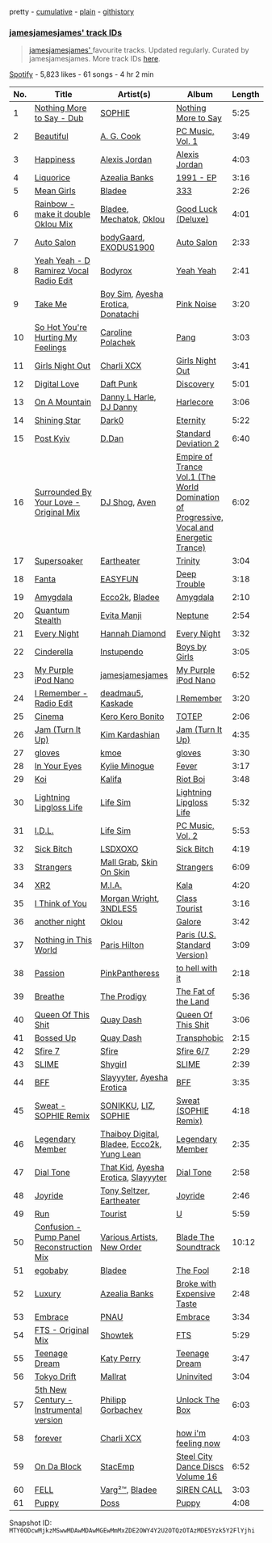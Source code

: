 pretty - [cumulative](/playlists/cumulative/37i9dQZF1DX0UEZtrrltfH.md) - [plain](/playlists/plain/37i9dQZF1DX0UEZtrrltfH) - [githistory](https://github.githistory.xyz/mackorone/spotify-playlist-archive/blob/main/playlists/plain/37i9dQZF1DX0UEZtrrltfH)

### [jamesjamesjames' track IDs](https://open.spotify.com/playlist/37i9dQZF1DX0UEZtrrltfH)

> <a href="spotify:artist:0DqR5aQYPz1s2M3YbycLMJ">jamesjamesjames' </a> favourite tracks\.  Updated regularly\. Curated by jamesjamesjames\. More track IDs <a href="spotify:genre:track\_id">here</a>.

[Spotify](https://open.spotify.com/user/spotify) - 5,823 likes - 61 songs - 4 hr 2 min

| No. | Title | Artist(s) | Album | Length |
|---|---|---|---|---|
| 1 | [Nothing More to Say \- Dub](https://open.spotify.com/track/7rGmOXB4xH2A5jEK0gKD3N) | [SOPHIE](https://open.spotify.com/artist/5a2w2tgpLwv26BYJf2qYwu) | [Nothing More to Say](https://open.spotify.com/album/3fwjJp5CzCfUQtXsMflbHi) | 5:25 |
| 2 | [Beautiful](https://open.spotify.com/track/2NyST1PrdhrIySjgKG8fop) | [A\. G\. Cook](https://open.spotify.com/artist/335TWGWGFan4vaacJzSiU8) | [PC Music, Vol\. 1](https://open.spotify.com/album/6v7bvadPuidJL6o6kepl1f) | 3:49 |
| 3 | [Happiness](https://open.spotify.com/track/5S4J5QVt1X0ZACiPOrOCoq) | [Alexis Jordan](https://open.spotify.com/artist/5LmYIx9kSWBJOWbP4xAxb1) | [Alexis Jordan](https://open.spotify.com/album/6W0rJuDT17aWbYca3dzzz6) | 4:03 |
| 4 | [Liquorice](https://open.spotify.com/track/3LmlegS3av5opwiIMVDbgI) | [Azealia Banks](https://open.spotify.com/artist/7gRhy3MIPHQo5CXYfWaw9I) | [1991 \- EP](https://open.spotify.com/album/5fkZoSOBJyj0PaDo1LUabM) | 3:16 |
| 5 | [Mean Girls](https://open.spotify.com/track/64n00yB9GuPvH5FJiNtq8F) | [Bladee](https://open.spotify.com/artist/2xvtxDNInKDV4AvGmjw6d1) | [333](https://open.spotify.com/album/38grabLpTHYySHEyG0TyUN) | 2:26 |
| 6 | [Rainbow \- make it double Oklou Mix](https://open.spotify.com/track/3MJmnfqoLQ29DkcOi8v5lL) | [Bladee](https://open.spotify.com/artist/2xvtxDNInKDV4AvGmjw6d1), [Mechatok](https://open.spotify.com/artist/4poYOxVqlpDTelhhiJcSrW), [Oklou](https://open.spotify.com/artist/6fFcUOFcbjeIuEomuUthkw) | [Good Luck \(Deluxe\)](https://open.spotify.com/album/1sEBFzld6aMExAsErmLQ0N) | 4:01 |
| 7 | [Auto Salon](https://open.spotify.com/track/5Xw5KbzT7LuvTv07LukrOE) | [bodyGaard](https://open.spotify.com/artist/2LBjk8Kcii9JHM18uYW873), [EXODUS1900](https://open.spotify.com/artist/3KBmWkJiBmv1gxLfY4EcoW) | [Auto Salon](https://open.spotify.com/album/4osvPLfw5tgtAbdxO6pp7q) | 2:33 |
| 8 | [Yeah Yeah \- D Ramirez Vocal Radio Edit](https://open.spotify.com/track/4HVGC52IogHANcKFA0QYiT) | [Bodyrox](https://open.spotify.com/artist/3FVJvsdVNbVmydSuI22Z5v) | [Yeah Yeah](https://open.spotify.com/album/0qIj9p0MyiMJWtw9Bqc5br) | 2:41 |
| 9 | [Take Me](https://open.spotify.com/track/6YcHYJZq0fyqU41rlpIoh9) | [Boy Sim](https://open.spotify.com/artist/3bfT2u8Dz3hoSDvSZ8KyqH), [Ayesha Erotica](https://open.spotify.com/artist/6TMGw1UYn6DFEtn2f9mv8J), [Donatachi](https://open.spotify.com/artist/1Ejb0qXc2xRtK7hphBeOHY) | [Pink Noise](https://open.spotify.com/album/45h2tvlBBKHQe7d5p0uSNU) | 3:20 |
| 10 | [So Hot You're Hurting My Feelings](https://open.spotify.com/track/5B6Kjha6RRIMWGN7zGsAaT) | [Caroline Polachek](https://open.spotify.com/artist/4Ge8xMJNwt6EEXOzVXju9a) | [Pang](https://open.spotify.com/album/4ClyeVlAKJJViIyfVW0yQD) | 3:03 |
| 11 | [Girls Night Out](https://open.spotify.com/track/7jspeyAKVWaBYvPGPe6u46) | [Charli XCX](https://open.spotify.com/artist/25uiPmTg16RbhZWAqwLBy5) | [Girls Night Out](https://open.spotify.com/album/1JAutav4UH5YKUyuixDkRH) | 3:41 |
| 12 | [Digital Love](https://open.spotify.com/track/2VEZx7NWsZ1D0eJ4uv5Fym) | [Daft Punk](https://open.spotify.com/artist/4tZwfgrHOc3mvqYlEYSvVi) | [Discovery](https://open.spotify.com/album/2noRn2Aes5aoNVsU6iWThc) | 5:01 |
| 13 | [On A Mountain](https://open.spotify.com/track/3BIOgDZVS4iAmtDJ1S6RrD) | [Danny L Harle](https://open.spotify.com/artist/1PNvaesh1mkKZucGhBuqgD), [DJ Danny](https://open.spotify.com/artist/4LCPHYqTPj7QWkq0G7wKVM) | [Harlecore](https://open.spotify.com/album/4axEKjoWXw9lTXvLPUR3HZ) | 3:06 |
| 14 | [Shining Star](https://open.spotify.com/track/7irDybhGY1HtUM7iL2QzFq) | [Dark0](https://open.spotify.com/artist/1Jehpab4kMvjrpsHcBtYHR) | [Eternity](https://open.spotify.com/album/10NLvLAsQvYjHb9n8299xy) | 5:22 |
| 15 | [Post Kyiv](https://open.spotify.com/track/06kHHYnF6GMJodEs26JmnN) | [D.Dan](https://open.spotify.com/artist/7kocSfpPxPoSIRa1yNIQvB) | [Standard Deviation 2](https://open.spotify.com/album/0wuAbWI6ufYWrIxy2oHnvg) | 6:40 |
| 16 | [Surrounded By Your Love \- Original Mix](https://open.spotify.com/track/4POoYFKC1c5gCAGLRd9J8K) | [DJ Shog](https://open.spotify.com/artist/36g2U19HPpLeY5FyrPhrfp), [Aven](https://open.spotify.com/artist/2siYiqx6CaKJhNwdJ5FguP) | [Empire of Trance Vol.1 \(The World Domination of Progressive, Vocal and Energetic Trance\)](https://open.spotify.com/album/4ezh1K0lPTIyfoADQUFWiQ) | 6:02 |
| 17 | [Supersoaker](https://open.spotify.com/track/21lsxNQxBO9TLUsq3AqDfK) | [Eartheater](https://open.spotify.com/artist/18ca9d5EU5R1AhVKPR1cm0) | [Trinity](https://open.spotify.com/album/2Rs0kFucNpFQVVjFxrt9e9) | 3:04 |
| 18 | [Fanta](https://open.spotify.com/track/1WkpBBeTduExO6DOrqsRri) | [EASYFUN](https://open.spotify.com/artist/2IRRnJ7AkcLnqMX8jvQqrW) | [Deep Trouble](https://open.spotify.com/album/686lcsXGAd6hqtjI4W7vLZ) | 3:18 |
| 19 | [Amygdala](https://open.spotify.com/track/46hnqCPtSB5Hz6P3Hh642v) | [Ecco2k](https://open.spotify.com/artist/6hG0VsXXlD10l60TqiIHIX), [Bladee](https://open.spotify.com/artist/2xvtxDNInKDV4AvGmjw6d1) | [Amygdala](https://open.spotify.com/album/0mH4AehT1gftVuf8NBYIP6) | 2:10 |
| 20 | [Quantum Stealth](https://open.spotify.com/track/4GzdUe7khLDV3vct1UnTBE) | [Evita Manji](https://open.spotify.com/artist/3GJYQIEbjMlGeo4eXP8xqk) | [Neptune](https://open.spotify.com/album/7FcOUT8CZy3r7nc4IDm1is) | 2:54 |
| 21 | [Every Night](https://open.spotify.com/track/223OUizsa1t58lhDgBgwV0) | [Hannah Diamond](https://open.spotify.com/artist/3sXErEOw7EmO6Sj7EgjHdU) | [Every Night](https://open.spotify.com/album/6HypPGJu7BoCppEmMTEsyp) | 3:32 |
| 22 | [Cinderella](https://open.spotify.com/track/00I1QKvKaAikK5joEW92Zd) | [Instupendo](https://open.spotify.com/artist/3ctnkEZGtVBTxS7IMin8nC) | [Boys by Girls](https://open.spotify.com/album/4KnjTXIO4Znm41fTeNEOPd) | 3:05 |
| 23 | [My Purple iPod Nano](https://open.spotify.com/track/0Zp9bIm1BeIyFiYNAof3Sm) | [jamesjamesjames](https://open.spotify.com/artist/0DqR5aQYPz1s2M3YbycLMJ) | [My Purple iPod Nano](https://open.spotify.com/album/3GSIeTBRBAxSji76YI1uHn) | 6:52 |
| 24 | [I Remember \- Radio Edit](https://open.spotify.com/track/0y8EUU2h9emwmuyLQyQWZP) | [deadmau5](https://open.spotify.com/artist/2CIMQHirSU0MQqyYHq0eOx), [Kaskade](https://open.spotify.com/artist/6TQj5BFPooTa08A7pk8AQ1) | [I Remember](https://open.spotify.com/album/5lLoN1Gu1YleKyPm3xyFAj) | 3:20 |
| 25 | [Cinema](https://open.spotify.com/track/7lpcsfhzWhzbBjg3QopQYb) | [Kero Kero Bonito](https://open.spotify.com/artist/6OqhFYFJDnBBHas02HopPT) | [TOTEP](https://open.spotify.com/album/59qMNeLYyUvxNBO3hXgtE5) | 2:06 |
| 26 | [Jam \(Turn It Up\)](https://open.spotify.com/track/6slnz0q9Peo9Pnok7U51so) | [Kim Kardashian](https://open.spotify.com/artist/0VyNiaUWxot9V0efpoi0qt) | [Jam \(Turn It Up\)](https://open.spotify.com/album/2JQLszU7O0xO0CY66mPkwf) | 4:35 |
| 27 | [gloves](https://open.spotify.com/track/3jYmmtCLIHhBFssuyefhqR) | [kmoe](https://open.spotify.com/artist/48wt14F9gzlkNDRdXyJTQz) | [gloves](https://open.spotify.com/album/2JrP8q7L4HaN8ql2MaehFx) | 3:30 |
| 28 | [In Your Eyes](https://open.spotify.com/track/1t5nwfsb90IliczIhOMnpJ) | [Kylie Minogue](https://open.spotify.com/artist/4RVnAU35WRWra6OZ3CbbMA) | [Fever](https://open.spotify.com/album/4WzTXHp8bVKkKNu3UQ2Fqu) | 3:17 |
| 29 | [Koi](https://open.spotify.com/track/3Lf4PS3RzFb8VpMyJtkOl4) | [Kalifa](https://open.spotify.com/artist/0e53LR6d2xTKZz9om9ZGyO) | [Riot Boi](https://open.spotify.com/album/5SofOXwfXjZD3PyQZeED8W) | 3:48 |
| 30 | [Lightning Lipgloss Life](https://open.spotify.com/track/0n1r0U8DiEcO0ekbPN5jQM) | [Life Sim](https://open.spotify.com/artist/0cS0OQAmAZFTwrcjeBDeYS) | [Lightning Lipgloss Life](https://open.spotify.com/album/6WeQF642L85eIEZlU28bX9) | 5:32 |
| 31 | [I.D.L.](https://open.spotify.com/track/3Jp0DzyxKUglGi8uvRjV1M) | [Life Sim](https://open.spotify.com/artist/0cS0OQAmAZFTwrcjeBDeYS) | [PC Music, Vol\. 2](https://open.spotify.com/album/2GRIt25aRsrVdnaPacHJoR) | 5:53 |
| 32 | [Sick Bitch](https://open.spotify.com/track/7FfPZEeRpDjisWER6xohdV) | [LSDXOXO](https://open.spotify.com/artist/2M2blWl1LBN2UoxlJdaug2) | [Sick Bitch](https://open.spotify.com/album/05DFlfUTOkmIKQJVtAD6ZC) | 4:19 |
| 33 | [Strangers](https://open.spotify.com/track/0Tdk0FFDp6S43PRcpnryRv) | [Mall Grab](https://open.spotify.com/artist/7yF6JnFPDzgml2Ytkyl5D7), [Skin On Skin](https://open.spotify.com/artist/5mnxMXIM6BNhVVTXnBatKa) | [Strangers](https://open.spotify.com/album/0Yzkkb0DZkLmK9j79q1TVv) | 6:09 |
| 34 | [XR2](https://open.spotify.com/track/0Q5T7uWae1WD3pSpWRbDfM) | [M.I.A.](https://open.spotify.com/artist/0QJIPDAEDILuo8AIq3pMuU) | [Kala](https://open.spotify.com/album/2xoj2gYed3IYmGWn3owSfu) | 4:20 |
| 35 | [I Think of You](https://open.spotify.com/track/556qX4phVqK9exgTJjFSSp) | [Morgan Wright](https://open.spotify.com/artist/0ecgVFD6pNWAqcRNIj81d7), [3NDLES5](https://open.spotify.com/artist/1UHjR5NxoDxWX9feUfS6jL) | [Class Tourist](https://open.spotify.com/album/22vOzqCHIeRvw7gU3ktCgu) | 3:16 |
| 36 | [another night](https://open.spotify.com/track/3T6uMRGP8y3LV2KpNZyOAl) | [Oklou](https://open.spotify.com/artist/6fFcUOFcbjeIuEomuUthkw) | [Galore](https://open.spotify.com/album/6s7TtMHRcoy8D0ipc0wmjE) | 3:42 |
| 37 | [Nothing in This World](https://open.spotify.com/track/4XRGwyAARL21fesc6BvliF) | [Paris Hilton](https://open.spotify.com/artist/1vkJFCwstOoJO7yQ4lTtLK) | [Paris \(U.S\. Standard Version\)](https://open.spotify.com/album/3jWfBkl247fFkyJprhd5qs) | 3:09 |
| 38 | [Passion](https://open.spotify.com/track/0QezBrYzFFT0f68zK6EvZI) | [PinkPantheress](https://open.spotify.com/artist/78rUTD7y6Cy67W1RVzYs7t) | [to hell with it](https://open.spotify.com/album/65YAjLCn7Jp33nJpOxIPMe) | 2:18 |
| 39 | [Breathe](https://open.spotify.com/track/4ZtqsOdBbS6GoedzzRGSo9) | [The Prodigy](https://open.spotify.com/artist/4k1ELeJKT1ISyDv8JivPpB) | [The Fat of the Land](https://open.spotify.com/album/2qivROlvQ8BcUKTaCA7dL2) | 5:36 |
| 40 | [Queen Of This Shit](https://open.spotify.com/track/6JrmHzxhaaavRtlXTOhm63) | [Quay Dash](https://open.spotify.com/artist/6k6lSmhyFpe2oYcredvZHM) | [Queen Of This Shit](https://open.spotify.com/album/6qu9QGQPrAlTOJLGeKeQBK) | 3:06 |
| 41 | [Bossed Up](https://open.spotify.com/track/2Ht7vK4FOBUnl2C80OdQsO) | [Quay Dash](https://open.spotify.com/artist/6k6lSmhyFpe2oYcredvZHM) | [Transphobic](https://open.spotify.com/album/2vkSCPeqGqr2iCDZEbtieZ) | 2:15 |
| 42 | [Sfire 7](https://open.spotify.com/track/57raKVKlm6ofEoCCJJvTsY) | [Sfire](https://open.spotify.com/artist/1DrfvAYR9EE93iN2z9mVKE) | [Sfire 6/7](https://open.spotify.com/album/7FZS02CQATRKUtZbRCitrY) | 2:29 |
| 43 | [SLIME](https://open.spotify.com/track/5alFLxnNmBmTdNM6Oq0nqD) | [Shygirl](https://open.spotify.com/artist/3M3wTTCDwicRubwMyHyEDy) | [SLIME](https://open.spotify.com/album/1VCGsWYP7dY5fLXUrEPG6L) | 2:39 |
| 44 | [BFF](https://open.spotify.com/track/2uvmVeBZ2YLk8jPVQnOFsI) | [Slayyyter](https://open.spotify.com/artist/4QM5QCHicznALtX885CnZC), [Ayesha Erotica](https://open.spotify.com/artist/6TMGw1UYn6DFEtn2f9mv8J) | [BFF](https://open.spotify.com/album/4pzC10czTKZvSGLISiVOMD) | 3:35 |
| 45 | [Sweat \- SOPHIE Remix](https://open.spotify.com/track/2DyongA2O2BVHxmOqgCreE) | [SONIKKU](https://open.spotify.com/artist/31iYRMOM5mUFDxPMMljOZ9), [LIZ](https://open.spotify.com/artist/6t2Rja6dihuxH6Mrgyynp6), [SOPHIE](https://open.spotify.com/artist/5a2w2tgpLwv26BYJf2qYwu) | [Sweat \(SOPHIE Remix\)](https://open.spotify.com/album/3jlEeZAHKsFfVqUHIfljkN) | 4:18 |
| 46 | [Legendary Member](https://open.spotify.com/track/4Yul0QHDFy2uV5cupAzFqj) | [Thaiboy Digital](https://open.spotify.com/artist/3cGojc1Yu89IHXx8OeSnee), [Bladee](https://open.spotify.com/artist/2xvtxDNInKDV4AvGmjw6d1), [Ecco2k](https://open.spotify.com/artist/6hG0VsXXlD10l60TqiIHIX), [Yung Lean](https://open.spotify.com/artist/67lytN32YpUxiSeWlKfHJ3) | [Legendary Member](https://open.spotify.com/album/7hpf92OLaz5UgW71sPMkaQ) | 2:35 |
| 47 | [Dial Tone](https://open.spotify.com/track/4l5PZhHAxCnq5EAOdN0Clh) | [That Kid](https://open.spotify.com/artist/7mUQPmZ6OzwtJEEXDOqyOY), [Ayesha Erotica](https://open.spotify.com/artist/6TMGw1UYn6DFEtn2f9mv8J), [Slayyyter](https://open.spotify.com/artist/4QM5QCHicznALtX885CnZC) | [Dial Tone](https://open.spotify.com/album/2ulrx76RxcL2JEVXh1igZI) | 2:58 |
| 48 | [Joyride](https://open.spotify.com/track/5gqatnMPLOzT9s2oW0hTW7) | [Tony Seltzer](https://open.spotify.com/artist/3xLOLsGCDyUCj1L9W5fUpl), [Eartheater](https://open.spotify.com/artist/18ca9d5EU5R1AhVKPR1cm0) | [Joyride](https://open.spotify.com/album/2WSIg0kGzxbkFdn6Kf8JrP) | 2:46 |
| 49 | [Run](https://open.spotify.com/track/3n7AsDM1FPGXk88o90rEM6) | [Tourist](https://open.spotify.com/artist/2ABBMkcUeM9hdpimo86mo6) | [U](https://open.spotify.com/album/1M3F2r4eZn7oy8VWZA17Gf) | 5:59 |
| 50 | [Confusion \- Pump Panel Reconstruction Mix](https://open.spotify.com/track/3QDbZBqR93chaaMuNScmrc) | [Various Artists](https://open.spotify.com/artist/0LyfQWJT6nXafLPZqxe9Of), [New Order](https://open.spotify.com/artist/0yNLKJebCb8Aueb54LYya3) | [Blade The Soundtrack](https://open.spotify.com/album/5BwN4Go6f0QUAO3xVPoj38) | 10:12 |
| 51 | [egobaby](https://open.spotify.com/track/5o6F1O26mp56RPkmyoSfQd) | [Bladee](https://open.spotify.com/artist/2xvtxDNInKDV4AvGmjw6d1) | [The Fool](https://open.spotify.com/album/4n1tg05JN5EY0k7FRRcAir) | 2:18 |
| 52 | [Luxury](https://open.spotify.com/track/7IzN1BfaQ8fmTHYPRPhNws) | [Azealia Banks](https://open.spotify.com/artist/7gRhy3MIPHQo5CXYfWaw9I) | [Broke with Expensive Taste](https://open.spotify.com/album/6ptPMZzScoFqSVfzph6m9B) | 2:48 |
| 53 | [Embrace](https://open.spotify.com/track/6BgGIR4gyQr8aetJahZNN6) | [PNAU](https://open.spotify.com/artist/6n28c9qs9hNGriNa72b26u) | [Embrace](https://open.spotify.com/album/3i7C7hrizEkge47FgDz5rJ) | 3:34 |
| 54 | [FTS \- Original Mix](https://open.spotify.com/track/5CLruz22PAlhr07V7ULV5u) | [Showtek](https://open.spotify.com/artist/3gk0OYeLFWYupGFRHqLSR7) | [FTS](https://open.spotify.com/album/0rXON439n3w0JaRaugKasV) | 5:29 |
| 55 | [Teenage Dream](https://open.spotify.com/track/5jzKL4BDMClWqRguW5qZvh) | [Katy Perry](https://open.spotify.com/artist/6jJ0s89eD6GaHleKKya26X) | [Teenage Dream](https://open.spotify.com/album/2eQMC9nJE3f3hCNKlYYHL1) | 3:47 |
| 56 | [Tokyo Drift](https://open.spotify.com/track/3DJnEIP8U824ZVEBOgOpqG) | [Mallrat](https://open.spotify.com/artist/4OSArit7O2Jaj4mgf3YN7A) | [Uninvited](https://open.spotify.com/album/1j1JRQgSgUCTrXSSOd0kIK) | 3:04 |
| 57 | [5th New Century \- Instrumental version](https://open.spotify.com/track/6xY8dWstE3rFzi3kknT8hH) | [Philipp Gorbachev](https://open.spotify.com/artist/6eY2REoBPKZ4CnJD0sFdfP) | [Unlock The Box](https://open.spotify.com/album/29phuOIOOWD6LOUW7WdbXa) | 6:03 |
| 58 | [forever](https://open.spotify.com/track/5GsJIVCBFjhCcUwJaTW2sB) | [Charli XCX](https://open.spotify.com/artist/25uiPmTg16RbhZWAqwLBy5) | [how i'm feeling now](https://open.spotify.com/album/3a9qH2VEsSiOZvMrjaS0Nu) | 4:03 |
| 59 | [On Da Block](https://open.spotify.com/track/7GBzYvWAITt7DDYyR1L3jG) | [StacEmp](https://open.spotify.com/artist/3d4rK6MigFRFYMKWGQhA58) | [Steel City Dance Discs Volume 16](https://open.spotify.com/album/6QH8oOcYmyhA9PKjpaLrPS) | 6:52 |
| 60 | [FELL](https://open.spotify.com/track/2Vv2boJ8svGFAOA348ApxQ) | [Varg²™](https://open.spotify.com/artist/4g2EfgpanE2Z9LG1nQ9zNy), [Bladee](https://open.spotify.com/artist/2xvtxDNInKDV4AvGmjw6d1) | [SIREN CALL](https://open.spotify.com/album/3Mozvi21Fv8p7YSjRcRSkg) | 3:03 |
| 61 | [Puppy](https://open.spotify.com/track/6h7WnYtD8BTlRwCqrfFxly) | [Doss](https://open.spotify.com/artist/7bQLFALIEawxhkyFiiLVhM) | [Puppy](https://open.spotify.com/album/1aSB8LZ9XAzTkAHOWG60yn) | 4:08 |

Snapshot ID: `MTY0ODcwMjkzMSwwMDAwMDAwMGEwMmMxZDE2OWY4Y2U2OTQzOTAzMDE5Yzk5Y2FlYjhi`
